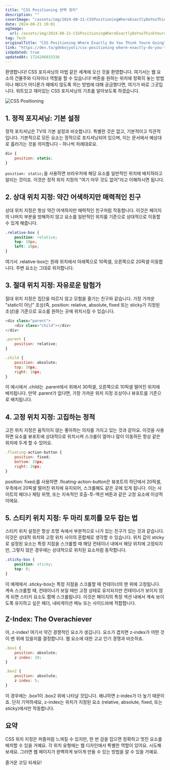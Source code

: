 ```yaml
---
title: "CSS Positioning 완벽 정리"
description: ""
coverImage: "/assets/img/2024-08-21-CSSPositioningWhereExactlyDoYouThinkYoureGoing_0.png"
date: 2024-08-21 19:01
ogImage: 
  url: /assets/img/2024-08-21-CSSPositioningWhereExactlyDoYouThinkYoureGoing_0.png
tag: Tech
originalTitle: "CSS Positioning Where Exactly Do You Think Youre Going"
link: "https://dev.to/gdebojyoti/css-positioning-where-exactly-do-you-think-youre-going-2ec6"
isUpdated: true
updatedAt: 1724246033336
---
```



환영합니다! CSS 포지셔닝의 마법 같은 세계에 오신 것을 환영합니다. 여기서는 웹 요소의 건물주와 디자이너 역할을 할 수 있습니다! 버튼을 원하는 위치에 정확히 놓는 방법이나 헤더가 어디론가 헤매지 않도록 하는 방법에 대해 궁금했다면, 여기가 바로 그곳입니다. 위트있고 재미있는 CSS 포지셔닝의 기초를 알아보도록 하겠습니다.

![CSS Positioning](/assets/img/2024-08-21-CSSPositioningWhereExactlyDoYouThinkYoureGoing_0.png)

## 1. 정적 포지셔닝: 기본 설정

정적 포지셔닝은 TV의 기본 설정과 비슷합니다. 특별한 것은 없고, 기본적이고 직관적입니다. 기본적으로 모든 요소는 정적으로 포지셔닝되어 있으며, 이는 문서에서 예상대로 흘러가는 것을 의미합니다 - 하나씩 차례대로요.

<!-- cozy-coder - 수평 -->
<ins class="adsbygoogle"
     style="display:block"
     data-ad-client="ca-pub-4877378276818686"
     data-ad-slot="1107185301"
     data-ad-format="auto"
     data-full-width-responsive="true"></ins>
<script>
     (adsbygoogle = window.adsbygoogle || []).push({});
</script>

```js
div {
    position: static;
}
```

`position: static;`을 사용하면 브라우저에 해당 요소를 일반적인 위치에 배치하라고 알리는 것이죠. 이것은 정적 위치 지정의 "여기 아무 것도 없어"라고 이해하시면 됩니다.

## 2. 상대 위치 지정: 약간 어색하지만 매력적인 친구

상대 위치 지정은 항상 약간 어색하지만 매력적인 친구처럼 작동합니다. 이것은 페이지의 나머지 부분을 방해하지 않고 요소를 일반적인 위치를 기준으로 상대적으로 이동할 수 있게 해줍니다.

<!-- cozy-coder - 수평 -->
<ins class="adsbygoogle"
     style="display:block"
     data-ad-client="ca-pub-4877378276818686"
     data-ad-slot="1107185301"
     data-ad-format="auto"
     data-full-width-responsive="true"></ins>
<script>
     (adsbygoogle = window.adsbygoogle || []).push({});
</script>

```css
.relative-box {
    position: relative;
    top: 10px;
    left: 20px;
}
```

여기서 .relative-box는 원래 위치에서 아래쪽으로 10픽셀, 오른쪽으로 20픽셀 이동합니다. 주변 요소는 그대로 위치합니다.

## 3. 절대 위치 지정: 자유로운 탐험가

절대 위치 지정은 집단을 따르지 않고 모험을 즐기는 친구와 같습니다. 가장 가까운 "static이 아닌" 조상(즉, position: relative, absolute, fixed 또는 sticky가 지정된 조상)을 기준으로 요소를 원하는 곳에 위치시킬 수 있습니다.

<!-- cozy-coder - 수평 -->
<ins class="adsbygoogle"
     style="display:block"
     data-ad-client="ca-pub-4877378276818686"
     data-ad-slot="1107185301"
     data-ad-format="auto"
     data-full-width-responsive="true"></ins>
<script>
     (adsbygoogle = window.adsbygoogle || []).push({});
</script>

```js
<div class="parent">
    <div class="child"></div>
</div>
```

```js
.parent {
    position: relative;
}

.child {
    position: absolute;
    top: 30px;
    right: 10px;
}
```

이 예시에서 .child는 .parent에서 위에서 30픽셀, 오른쪽으로 10픽셀 떨어진 위치에 배치됩니다. 만약 .parent가 없다면, 가장 가까운 위치 지정 조상이나 뷰포트를 기준으로 배치됩니다.

## 4. 고정 위치 지정: 고집하는 정적

<!-- cozy-coder - 수평 -->
<ins class="adsbygoogle"
     style="display:block"
     data-ad-client="ca-pub-4877378276818686"
     data-ad-slot="1107185301"
     data-ad-format="auto"
     data-full-width-responsive="true"></ins>
<script>
     (adsbygoogle = window.adsbygoogle || []).push({});
</script>

고친 위치 지정은 움직이지 않는 좋아하는 의자를 가지고 있는 것과 같아요. 이것을 사용하면 요소를 뷰포트에 상대적으로 위치시켜 스크롤이 얼마나 많이 이동하든 항상 같은 위치에 두게 할 수 있어요.

```js
.floating-action-button {
    position: fixed;
    bottom: 20px;
    right: 20px;
}
```

position: fixed;를 사용하면 .floating-action-button은 뷰포트의 하단에서 20픽셀, 우측에서 20픽셀 떨어진 위치에 유지되어, 스크롤해도 같은 곳에 있게 됩니다. 이는 사이트의 헤더나 채팅 위젯, 또는 지속적인 호출-투-액션 버튼과 같은 고정 요소에 이상적이에요.

## 5. 스티키 위치 지정: 두 마리 토끼를 모두 잡는 법

<!-- cozy-coder - 수평 -->
<ins class="adsbygoogle"
     style="display:block"
     data-ad-client="ca-pub-4877378276818686"
     data-ad-slot="1107185301"
     data-ad-format="auto"
     data-full-width-responsive="true"></ins>
<script>
     (adsbygoogle = window.adsbygoogle || []).push({});
</script>

스티키 위치 설정은 항상 조명 속에서 부분적으로 나가 있는 친구가 있는 것과 같습니다. 이것은 상대적 위치와 고정 위치 사이의 혼합체로 생각할 수 있습니다. 위치 값이 sticky로 설정된 요소는 특정 지점을 스크롤할 때 해당 컨테이너 내에서 해당 위치에 고정되지만, 그렇지 않은 경우에는 상대적으로 위치된 요소처럼 동작합니다.

```css
.sticky-box {
    position: sticky;
    top: 0;
}
```

이 예제에서 .sticky-box는 특정 지점을 스크롤할 때 컨테이너의 맨 위에 고정됩니다. 계속 스크롤할 때, 컨테이너가 보일 때만 고정 상태로 유지되지만 컨테이너가 보이지 않게 되면 스티키 요소도 함께 스크롤됩니다. 이것은 페이지의 특정 섹션 내에서 계속 보이도록 유지하고 싶은 헤더, 내비게이션 메뉴 또는 사이드바에 적합합니다.

## Z-Index: The Overachiever

<!-- cozy-coder - 수평 -->
<ins class="adsbygoogle"
     style="display:block"
     data-ad-client="ca-pub-4877378276818686"
     data-ad-slot="1107185301"
     data-ad-format="auto"
     data-full-width-responsive="true"></ins>
<script>
     (adsbygoogle = window.adsbygoogle || []).push({});
</script>

아, z-index! 여기서 약간 경쟁적인 요소가 생깁니다. 요소가 겹치면 z-index가 어떤 것이 맨 위에 있을지를 결정합니다. 웹 요소에 대한 고교 인기 경쟁과 비슷하죠.

```js
.box1 {
    position: absolute;
    z-index: 10;
}

.box2 {
    position: absolute;
    z-index: 5;
}
```

이 경우에는 .box1이 .box2 위에 나타날 것입니다. 왜냐하면 z-index가 더 높기 때문이죠. 단지 기억하세요, z-index는 위치가 지정된 요소 (relative, absolute, fixed, 또는 sticky)에서만 작동합니다.

## 요약

<!-- cozy-coder - 수평 -->
<ins class="adsbygoogle"
     style="display:block"
     data-ad-client="ca-pub-4877378276818686"
     data-ad-slot="1107185301"
     data-ad-format="auto"
     data-full-width-responsive="true"></ins>
<script>
     (adsbygoogle = window.adsbygoogle || []).push({});
</script>

CSS 위치 지정은 퍼즐처럼 느껴질 수 있지만, 한 번 감을 잡으면 정확하고 멋진 요소를 배치할 수 있을 거예요. 각 위치 유형에는 웹 디자인에서 특별한 역할이 있어요. 시도해보세요. 그러면 웹 페이지가 완벽하게 보이게 만들 수 있는 방법을 알 수 있을 거예요.

즐거운 코딩 되세요!